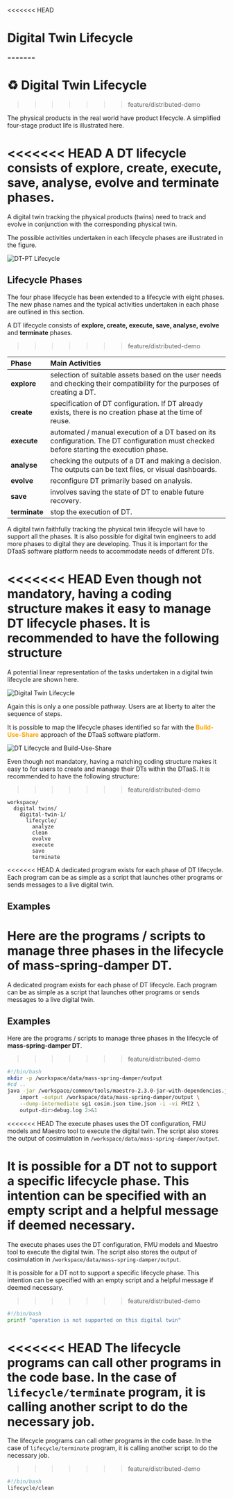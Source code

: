 <<<<<<< HEAD
# Digital Twin Lifecycle
=======
# :recycle: Digital Twin Lifecycle
>>>>>>> feature/distributed-demo

The physical products in the real world have product lifecycle.
A simplified four-stage product life is illustrated here.

<<<<<<< HEAD
A DT lifecycle consists of **explore, create, execute, save, analyse, evolve**
and **terminate** phases.
=======
A digital twin tracking the physical products (twins) need
to track and evolve in conjunction with the corresponding
physical twin.

The possible activities undertaken in each lifecycle phases
are illustrated in the figure.

![DT-PT Lifecycle](lifecycle-four-stages.png)

## Lifecycle Phases

The four phase lifecycle has been extended to a lifecycle with
eight phases. The new phase names and the typical activities
undertaken in each phase are outlined in this section.

 A DT lifecycle consists of **explore, create, execute, save, analyse, evolve**
 and **terminate** phases.
>>>>>>> feature/distributed-demo

| Phase | Main Activities |
|:----|:----|
| **explore** | selection of suitable assets based on the user needs and checking their compatibility for the purposes of creating a DT. |
| **create** | specification of DT configuration. If DT already exists, there is no creation phase at the time of reuse. |
| **execute** | automated / manual execution of a DT based on its configuration. The DT configuration must checked before starting the execution phase. |
| **analyse** | checking the outputs of a DT and making a decision. The outputs can be text files, or visual dashboards. |
| **evolve** | reconfigure DT primarily based on analysis. |
| **save** | involves saving the state of DT to enable future recovery. |
| **terminate** | stop the execution of DT. |

A digital twin faithfully tracking the physical twin lifecycle will have to
support all the phases. It is also possible for digital twin engineers to add
more phases to digital they are developing. Thus it is important for
the DTaaS software platform needs to accommodate needs of different DTs.

<<<<<<< HEAD
Even though not mandatory, having a coding structure makes it easy
to manage DT lifecycle phases. It is recommended to have the following structure
=======
A potential linear representation of the tasks undertaken in
a digital twin lifecycle are shown here.

![Digital Twin Lifecycle](lifecycle.png)

Again this is only a one possible pathway. Users are at liberty to
alter the sequence of steps.

It is possible to map the lifecycle phases identified so far with
the <font color="orange"> **Build-Use-Share**</font> approach
of the DTaaS software platform.

![DT Lifecycle and Build-Use-Share](build-use-share.png)

Even though not mandatory, having a matching coding structure makes it easy to
for users to create and manage their DTs within the DTaaS.
It is recommended to have the following structure:
>>>>>>> feature/distributed-demo

```text
workspace/
  digital twins/
    digital-twin-1/
      lifecycle/
        analyze
        clean
        evolve
        execute
        save
        terminate
```

<<<<<<< HEAD
A dedicated program exists for each phase of DT lifecycle.
Each program can be as simple as a script that launches other
programs or sends messages to a live digital twin.

## Examples

Here are the programs / scripts to manage three phases
in the lifecycle of **mass-spring-damper DT**.
=======
A dedicated program exists for each phase of DT lifecycle. Each program
can be as simple as a script that launches other programs or sends messages
to a live digital twin.

## Examples

Here are the programs / scripts to manage three phases in
the lifecycle of **mass-spring-damper DT**.
>>>>>>> feature/distributed-demo

```bash title="lifecycle/execute"
#!/bin/bash
mkdir -p /workspace/data/mass-spring-damper/output
#cd ..
java -jar /workspace/common/tools/maestro-2.3.0-jar-with-dependencies.jar \
    import -output /workspace/data/mass-spring-damper/output \
    --dump-intermediate sg1 cosim.json time.json -i -vi FMI2 \
    output-dir>debug.log 2>&1
```

<<<<<<< HEAD
The execute phases uses the DT configuration, FMU models and Maestro
tool to execute the digital twin. The script also stores the output of
cosimulation in `/workspace/data/mass-spring-damper/output`.

It is possible for a DT not to support a specific lifecycle phase.
This intention can be specified with an empty script and a helpful
message if deemed necessary.
=======
The execute phases uses the DT configuration, FMU models and Maestro tool
to execute the digital twin. The script also stores the output of
cosimulation in `/workspace/data/mass-spring-damper/output`.

It is possible for a DT not to support a specific lifecycle phase.
This intention can be specified with an empty script and a helpful message
if deemed necessary.
>>>>>>> feature/distributed-demo

```bash title="lifecycle/analyze"
#!/bin/bash
printf "operation is not supported on this digital twin"
```

<<<<<<< HEAD
The lifecycle programs can call other programs in the code base.
In the case of `lifecycle/terminate` program, it is calling another
script to do the necessary job.
=======
The lifecycle programs can call other programs in the code base. In the case of
`lifecycle/terminate` program, it is calling another script to do the necessary job.
>>>>>>> feature/distributed-demo

```bash title="lifecycle/terminate"
#!/bin/bash
lifecycle/clean
```
